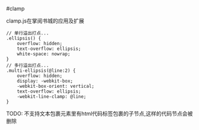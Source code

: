 #clamp

clamp.js在掌阅书城的应用及扩展

```less
// 单行溢出打点...
.ellipsis() {
    overflow: hidden;
    text-overflow: ellipsis;
    white-space: nowrap;
}
// 多行溢出打点...
.multi-ellipsis(@line:2) {
    overflow: hidden;
    display: -webkit-box;
    -webkit-box-orient: vertical;
    text-overflow: ellipsis;
    -webkit-line-clamp: @line;
}
```

TODO: 不支持文本包裹元素里有html代码标签包裹的子节点,这样的代码节点会被删除